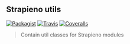 Strapieno utils
---

[![Packagist](https://img.shields.io/packagist/dt/strapieno/str-utils.svg?maxAge=2592000)](https://packagist.org/packages/strapieno/str-utils) [![Travis](https://img.shields.io/travis/strapieno/str-utils/develop.svg?maxAge=2592000)](https://travis-ci.org/strapieno/str-utils) [![Coveralls](https://img.shields.io/coveralls/strapieno/str-utils/develop.svg?style=flat-square)](https://coveralls.io/github/strapieno/str-utils) 

> Contain util classes for Strapieno modules
